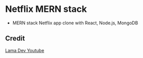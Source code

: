 # Netflix MERN stack

- MERN stack Netflix app clone with React, Node.js, MongoDB

## Credit

[Lama Dev Youtube](https://www.youtube.com/watch?v=tsNswx0nRKM)